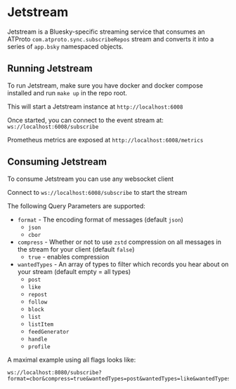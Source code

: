 # Jetstream

Jetstream is a Bluesky-specific streaming service that consumes an ATProto `com.atproto.sync.subscribeRepos` stream and converts it into a series of `app.bsky` namespaced objects.

## Running Jetstream

To run Jetstream, make sure you have docker and docker compose installed and run `make up` in the repo root.

This will start a Jetstream instance at `http://localhost:6008`

Once started, you can connect to the event stream at: `ws://localhost:6008/subscribe`

Prometheus metrics are exposed at `http://localhost:6008/metrics`

## Consuming Jetstream

To consume Jetstream you can use any websocket client

Connect to `ws://localhost:6008/subscribe` to start the stream

The following Query Parameters are supported:
- `format` - The encoding format of messages (default `json`)
  - `json`
  - `cbor`
- `compress` - Whether or not to use `zstd` compression on all messages in the stream for your client (default `false`)
  - `true` - enables compression
- `wantedTypes` - An array of types to filter which records you hear about on your stream (default empty = all types)
  - `post`
  - `like`
  - `repost`
  - `follow`
  - `block`
  - `list`
  - `listItem`
  - `feedGenerator`
  - `handle`
  - `profile`

A maximal example using all flags looks like:
```
ws://localhost:8080/subscribe?format=cbor&compress=true&wantedTypes=post&wantedTypes=like&wantedTypes=follow
```
